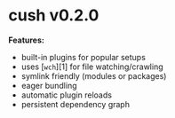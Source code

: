 # cush v0.2.0

**Features:**
- built-in plugins for popular setups
- uses [`wch`][1] for file watching/crawling
- symlink friendly (modules or packages)
- eager bundling
- automatic plugin reloads
- persistent dependency graph
